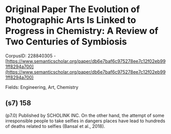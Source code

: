 # Original Paper The Evolution of Photographic Arts Is Linked to Progress in Chemistry: A Review of Two Centuries of Symbiosis

CorpusID: 228840305 - [https://www.semanticscholar.org/paper/db6e7baf6c975278ee7c12f02eb991ff8294a700](https://www.semanticscholar.org/paper/db6e7baf6c975278ee7c12f02eb991ff8294a700)

Fields: Engineering, Art, Chemistry

## (s7) 158
(p7.0) Published by SCHOLINK INC. On the other hand, the attempt of some irresponsible people to take selfies in dangers places have lead to hundreds of deaths related to selfies (Bansal et al., 2018).
